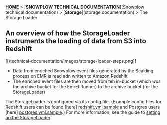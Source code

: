[**HOME**](Home) > [**SNOWPLOW TECHNICAL DOCUMENTATION**](Snowplow technical documentation) > [**Storage**](storage documentation) > The Storage Loader

## An overview of how the StorageLoader instruments the loading of data from S3 into Redshift

[[/technical-documentation/images/storage-loader-steps.png]]

* Data from enriched Snowplow event files generated by the Scalding process on EMR is read adn written to Amazon Redshift
* The enriched event files are then moved from teh in-bucket (which *was* the archive bucket for the EmrEtlRunner) to the archive bucket (for the StorageLoader)

The StorageLoader is configured via its config file. (Example config files for Redshift users can be found [here] [redshift.yml.sample] and Postgres users [here] [postgres.yml.sample].) For more information, see the guide to [setting up the StorageLoader][storage-loader-setup].

[config-file]: https://github.com/snowplow/snowplow/blob/master/4-storage/storage-loader/config/config.yml.sample
[storage-loader-setup]: 1-Installing-the-StorageLoader
[postgres.yml.sample]: https://github.com/snowplow/snowplow/blob/master/4-storage/storage-loader/config/postgres.yml.sample
[redshift.yml.sample]: https://github.com/snowplow/snowplow/blob/master/4-storage/storage-loader/config/redshift.yml.sample